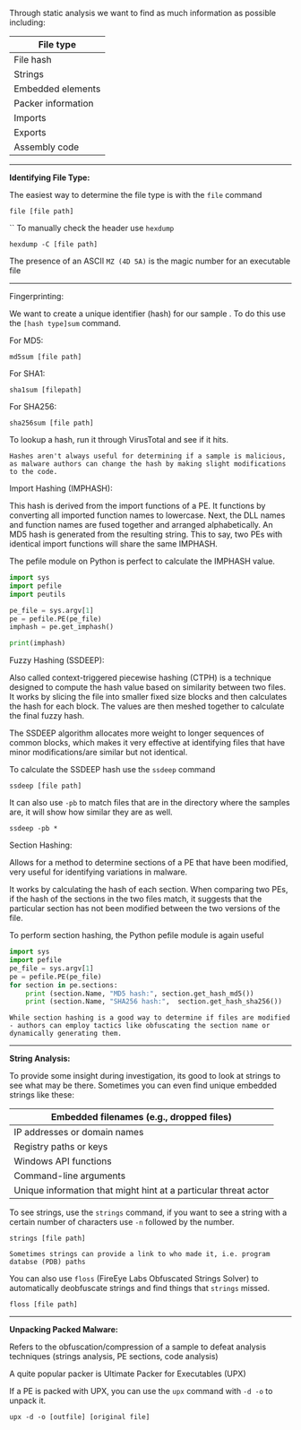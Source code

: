 
Through static analysis we want to find as much information as possible including: 

| File type          |
| ------------------ |
| File hash          |
| Strings            |
| Embedded elements  |
| Packer information |
| Imports            |
| Exports            |
| Assembly code      |

-----------------------------------------

**Identifying File Type:** 

The easiest way to determine the file type is with the `file` command

```shell
file [file path]
```
``
To manually check the header use `hexdump`

```shell
hexdump -C [file path]
```

The presence of an ASCII `MZ (4D 5A)` is the magic number for an executable file

-----------------------------------------

Fingerprinting: 

We want to create a unique identifier (hash) for our sample . To do this use the `[hash type]sum` command. 

For MD5: 

```shell
md5sum [file path]
```

For SHA1: 

```shell
sha1sum [filepath]
```

For SHA256: 

```shell
sha256sum [file path]
```

To lookup a hash, run it through VirusTotal and see if it hits. 

	Hashes aren't always useful for determining if a sample is malicious, as malware authors can change the hash by making slight modifications to the code. 

Import Hashing (IMPHASH): 

This hash is derived from the import functions of a PE. It functions by converting all imported function names to lowercase. Next, the DLL names and function names are fused together and arranged alphabetically. An MD5 hash is generated from the resulting string. This to say, two PEs with identical import functions will share the same IMPHASH. 

The pefile module on Python is perfect to calculate the IMPHASH value. 

```python
import sys
import pefile
import peutils

pe_file = sys.argv[1]
pe = pefile.PE(pe_file)
imphash = pe.get_imphash()

print(imphash)
```

Fuzzy Hashing (SSDEEP): 

Also called context-triggered piecewise hashing (CTPH) is a technique designed to compute the hash value based on similarity between two files. It works by slicing the file into smaller fixed size blocks and then calculates the hash for each block. The values are then meshed together to calculate the final fuzzy hash. 

The SSDEEP algorithm allocates more weight to longer sequences of common blocks, which makes it very effective at identifying files that have minor modifications/are similar but not identical.

To calculate the SSDEEP hash use the `ssdeep` command

```shell
ssdeep [file path]
```

It can also use `-pb` to match files that are in the directory where the samples are, it will show how similar they are as well. 

```shell
ssdeep -pb *
```

Section Hashing: 

Allows for a method to determine sections of a PE that have been modified, very useful for identifying variations in malware. 

It works by calculating the hash of each section. When comparing two PEs, if the hash of the sections in the two files match, it suggests that the particular section has not been modified between the two versions of the file. 

To perform section hashing, the Python pefile module is again useful 

```python
import sys
import pefile
pe_file = sys.argv[1]
pe = pefile.PE(pe_file)
for section in pe.sections:
	print (section.Name, "MD5 hash:", section.get_hash_md5())
	print (section.Name, "SHA256 hash:",  section.get_hash_sha256())
```

	While section hashing is a good way to determine if files are modified - authors can employ tactics like obfuscating the section name or dynamically generating them.

-----------------------------------------

**String Analysis:** 

To provide some insight during investigation, its good to look at strings to see what may be there. Sometimes you can even find unique embedded strings like these: 

| Embedded filenames (e.g., dropped files)                        |
| --------------------------------------------------------------- |
| IP addresses or domain names                                    |
| Registry paths or keys                                          |
| Windows API functions                                           |
| Command-line arguments                                          |
| Unique information that might hint at a particular threat actor |

To see strings, use the `strings` command, if you want to see a string with a certain number of characters use `-n` followed by the number.

```shell
strings [file path]
```

	Sometimes strings can provide a link to who made it, i.e. program databse (PDB) paths

You can also use `floss` (FireEye Labs Obfuscated Strings Solver) to automatically deobfuscate strings and find things that `strings` missed. 

```shell
floss [file path]
```

-----------------------------------------

**Unpacking Packed Malware:** 

Refers to the obfuscation/compression of a sample to defeat analysis techniques (strings analysis, PE sections, code analysis)

A quite popular packer is Ultimate Packer for Executables (UPX)

If a PE is packed with UPX, you can use the `upx` command with `-d -o` to unpack it. 

```shell
upx -d -o [outfile] [original file]
```

